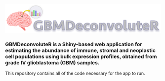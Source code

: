 <img src="www/Logos/Main_logo_6.png" width="1150"/>

<h3>
GBMDeconvoluteR is a Shiny-based web application for estimating the abundance of
immune, stromal and neoplastic cell populations using bulk expression profiles, obtained from grade IV glioblastoma (GBM) samples.
</h3>

This repository contains all of the code necessary for the app to run.  
